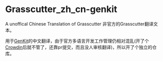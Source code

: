 # Grasscutter_zh_cn-genkit
A unoffical Chinese Translation of Grasscutter
非官方的Grasscutter翻译文本。

用于[GenKit](https://github.com/GenKitCN/)的中文翻译，由于官方多语言开发工作管理仍相对混乱(开了个[Crowdin](https://translate.grasscutters.xyz)后就不管了，还靠pr提交，而且没人审核翻译)，所以开了个独立的仓库。
